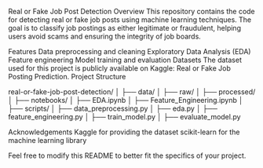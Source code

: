 Real or Fake Job Post Detection
Overview
This repository contains the code for detecting real or fake job posts using machine learning techniques. The goal is to classify job postings as either legitimate or fraudulent, helping users avoid scams and ensuring the integrity of job boards.

Features
Data preprocessing and cleaning
Exploratory Data Analysis (EDA)
Feature engineering
Model training and evaluation
Datasets
The dataset used for this project is publicly available on Kaggle: Real or Fake Job Posting Prediction.
Project Structure

real-or-fake-job-post-detection/
│
├── data/
│   ├── raw/
│   ├── processed/
│
├── notebooks/
│   ├── EDA.ipynb
│   ├── Feature_Engineering.ipynb
│
├── scripts/
│   ├── data_preprocessing.py
│   ├── eda.py
│   ├── feature_engineering.py
│   ├── train_model.py
│   ├── evaluate_model.py

Acknowledgements
Kaggle for providing the dataset
scikit-learn for the machine learning library

Feel free to modify this README to better fit the specifics of your project.
